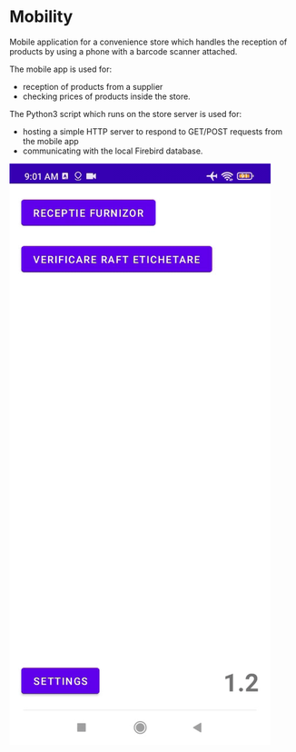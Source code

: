 # Mobility

Mobile application for a convenience store which handles the reception of products by using a phone with a barcode scanner attached.

The mobile app is used for:
- reception of products from a supplier
- checking prices of products inside the store.

The Python3 script which runs on the store server is used for:
- hosting a simple HTTP server to respond to GET/POST requests from the mobile app
- communicating with the local Firebird database.

![The application being used.](https://github.com/Andreas054/Mobility/blob/main/mobility.gif)
